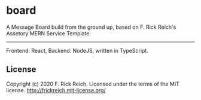 # board
A Message Board build from the ground up, based on F. Rick Reich's Assetory MERN Service Template.

---

Frontend: React, Backend: NodeJS, written in TypeScript.

## License
Copyright (c) 2020 F. Rick Reich. Licensed under the terms of the MIT license.
http://frickreich.mit-license.org/
